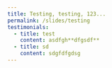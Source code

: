 ```yaml
---
title: Testing, testing, 123...
permalink: /slides/testing
testimonials:
  - title: test
    content: asdfgh**dfgsdf**
  - title: sd
    content: sdgfdfgdsg
---
```

